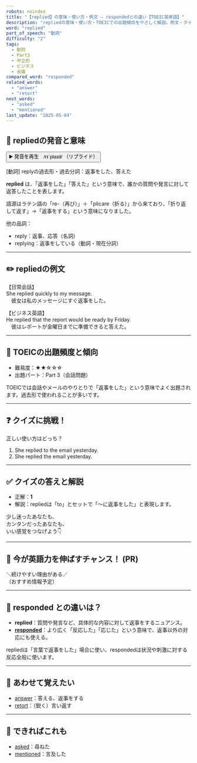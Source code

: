 ```yaml
---
robots: noindex
title: "【replied】の意味・使い方・例文 ― respondedとの違い【TOEIC英単語】"
description: "repliedの意味・使い方・TOEICでの出題傾向をやさしく解説。例文・クイズ付きでrespondedとの違いもわかりやすく学べます。"
word: "replied"
part_of_speech: "動詞"
difficulty: "2"
tags:
  - 動詞
  - Part3
  - 中立的
  - ビジネス
  - 会議
compared_word: "responded"
related_words:
  - "answer"
  - "retort"
next_words:
  - "asked"
  - "mentioned"
last_update: "2025-05-04"
---
```


## 🔰 repliedの発音と意味

<button class="play-audio" onclick="playTTS('replied')">
  <span class="play-audio-main">
    ▶️ 発音を再生　/rɪˈplaɪd/
  </span>
  <span class="play-audio-sub">
    （リプライド）
  </span>
</button>

[動詞] replyの過去形・過去分詞：返事をした、答えた

**replied** は、「返事をした」「答えた」という意味で、誰かの質問や発言に対して返答したことを表します。

語源はラテン語の「re-（再び）」＋「plicare（折る）」から来ており、「折り返して返す」→「返事をする」という意味になりました。

他の品詞：  
- reply：返事、応答（名詞）
- replying：返事をしている（動詞・現在分詞）

---

## ✏️ repliedの例文

【日常会話】  
She replied quickly to my message.  
　彼女は私のメッセージにすぐ返事をした。

【ビジネス英語】  
He replied that the report would be ready by Friday.  
　彼はレポートが金曜日までに準備できると答えた。

---

## 🎯 TOEICの出題頻度と傾向

- 難易度：★★☆☆☆
- 出題パート：Part 3（会話問題）

TOEICでは会話やメールのやりとりで「返事をした」という意味でよく出題されます。過去形で使われることが多いです。

---

## ❓ クイズに挑戦！

正しい使い方はどっち？

1. She replied to the email yesterday.  
2. She replied the email yesterday.

---

## ✅ クイズの答えと解説

- 正解：**1**
- 解説：repliedは「to」とセットで「～に返事をした」と表現します。

少し迷ったあなたも、  
カンタンだったあなたも、  
いい感覚をつなげよう👇️

---

## 🚀 今が英語力を伸ばすチャンス！ (PR)

<div class="info-center">
＼続けやすい理由がある／<br>  
（おすすめ情報予定）
</div>

---

## 🤔  responded との違いは？

- **replied**：質問や発言など、具体的な内容に対して返事をするニュアンス。
- **[responded](/responded)**：より広く「反応した」「応じた」という意味で、返事以外の対応にも使える。

repliedは「言葉で返事をした」場合に使い、respondedは状況や刺激に対する反応全般に使います。

---

## 🧩 あわせて覚えたい

- [answer](/answer)：答える、返事をする
- [retort](/retort)：（鋭く）言い返す

---

## 📖 できればこれも

- [asked](/asked)：尋ねた
- [mentioned](/mentioned)：言及した

<!-- cvid: aid21_bid49 -->
